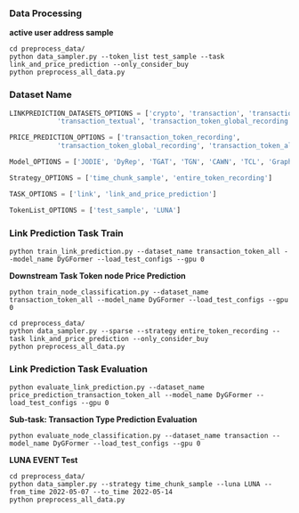 ### Data Processing 

**active user address sample**
```{bash}
cd preprocess_data/
python data_sampler.py --token_list test_sample --task link_and_price_prediction --only_consider_buy
python preprocess_all_data.py
```


### Dataset Name

```python 
LINKPREDICTION_DATASETS_OPTIONS = ['crypto', 'transaction', 'transaction_token_recording', 'transaction_global', 
            'transaction_textual', 'transaction_token_global_recording', 'transaction_token_all']

PRICE_PREDICTION_OPTIONS = ['transaction_token_recording',
            'transaction_token_global_recording', 'transaction_token_all']

Model_OPTIONS = ['JODIE', 'DyRep', 'TGAT', 'TGN', 'CAWN', 'TCL', 'GraphMixer', 'DyGFormer']

Strategy_OPTIONS = ['time_chunk_sample', 'entire_token_recording']

TASK_OPTIONS = ['link', 'link_and_price_prediction']

TokenList_OPTIONS = ['test_sample', 'LUNA']
```

### Link Prediction Task Train

```{bash}
python train_link_prediction.py --dataset_name transaction_token_all --model_name DyGFormer --load_test_configs --gpu 0
```

**Downstream Task Token node Price Prediction**

```{bash}
python train_node_classification.py --dataset_name transaction_token_all --model_name DyGFormer --load_test_configs --gpu 0
```

```{bash}
cd preprocess_data/
python data_sampler.py --sparse --strategy entire_token_recording --task link_and_price_prediction --only_consider_buy
python preprocess_all_data.py
```

### Link Prediction Task Evaluation

```{bash}
python evaluate_link_prediction.py --dataset_name price_prediction_transaction_token_all --model_name DyGFormer --load_test_configs --gpu 0
```

**Sub-task: Transaction Type Prediction Evaluation**

```{bash}
python evaluate_node_classification.py --dataset_name transaction --model_name DyGFormer --load_test_configs --gpu 0
```

**LUNA EVENT Test**
```{bash}
cd preprocess_data/
python data_sampler.py --strategy time_chunk_sample --luna LUNA --from_time 2022-05-07 --to_time 2022-05-14
python preprocess_all_data.py
```
